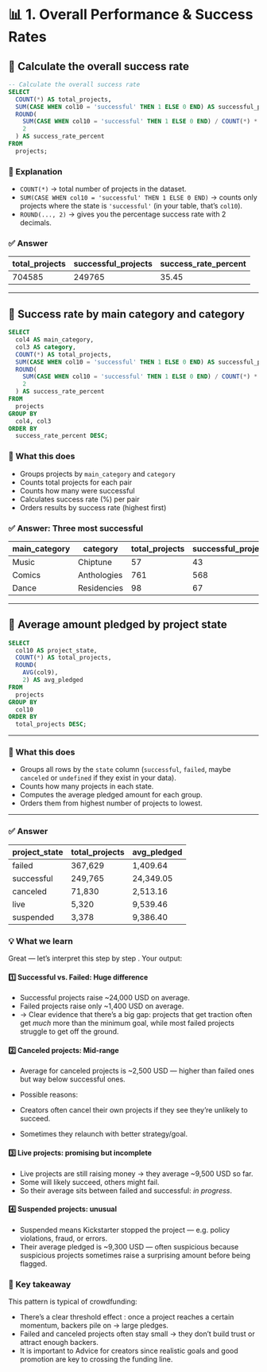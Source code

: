 # 📊 1. Overall Performance & Success Rates

## 🧿 Calculate the overall success rate

```sql
-- Calculate the overall success rate
SELECT
  COUNT(*) AS total_projects,
  SUM(CASE WHEN col10 = 'successful' THEN 1 ELSE 0 END) AS successful_projects,
  ROUND(
    SUM(CASE WHEN col10 = 'successful' THEN 1 ELSE 0 END) / COUNT(*) * 100, 
    2
  ) AS success_rate_percent
FROM
  projects;
```


### 📌  Explanation 

* `COUNT(*)` → total number of projects in the dataset.
* `SUM(CASE WHEN col10 = 'successful' THEN 1 ELSE 0 END)` → counts only projects where the  state  is `'successful'` (in your table, that’s `col10`).
* `ROUND(..., 2)` → gives you the percentage success rate with 2 decimals.


### ✅  Answer 

| total\_projects | successful\_projects | success\_rate\_percent |
| --------------- | -------------------- | ---------------------- |
| 704585          | 249765                | 35.45                  |



---

## 🧿   Success rate by main category and category 

```sql
SELECT
  col4 AS main_category,
  col3 AS category,
  COUNT(*) AS total_projects,
  SUM(CASE WHEN col10 = 'successful' THEN 1 ELSE 0 END) AS successful_projects,
  ROUND(
    SUM(CASE WHEN col10 = 'successful' THEN 1 ELSE 0 END) / COUNT(*) * 100, 
    2
  ) AS success_rate_percent
FROM
  projects
GROUP BY
  col4, col3
ORDER BY
  success_rate_percent DESC;
```


### 📌  What this does 

* Groups projects by `main_category` and `category`
* Counts total projects for each pair
* Counts how many were successful
* Calculates success rate (%) per pair
* Orders results by success rate (highest first)


### ✅  Answer: Three most successful 

| main\_category | category       | total\_projects | successful\_projects | success\_rate\_percent |
| -------------- | -------------- | --------------- | -------------------- | ---------------------- |
| Music          | Chiptune | 57            | 43                 | 75.44                  |
| Comics            | Anthologies    | 761            | 568                  | 74.64                  |
| Dance     | Residencies      | 98             | 67                  | 68.37                  |

---

## 🧿   Average amount pledged by project state 

```sql
SELECT
  col10 AS project_state,
  COUNT(*) AS total_projects,
  ROUND(
    AVG(col9),
    2) AS avg_pledged
FROM
  projects
GROUP BY
  col10
ORDER BY
  total_projects DESC;
```

---

### 📌  What this does 

* Groups all rows by the `state` column (`successful`, `failed`, maybe `canceled` or `undefined` if they exist in your data).
* Counts how many projects in each state.
* Computes the  average pledged amount  for each group.
* Orders them from highest number of projects to lowest.

---

### ✅  Answer 


| project\_state | total\_projects | avg\_pledged |
| -------------- | --------------- | ------------ |
| failed         | 367,629         | 1,409.64     |
| successful     | 249,765         | 24,349.05    |
| canceled       | 71,830          | 2,513.16     |
| live           | 5,320           | 9,539.46     |
| suspended      | 3,378           | 9,386.40     |


### 💡  What we learn 
Great — let’s interpret this  step by step .
Your output:

#### 1️⃣  Successful vs. Failed: Huge difference 

*  Successful projects  raise  \~24,000 USD  on average.
*  Failed projects  raise only  \~1,400 USD  on average.
* → Clear evidence that there’s a big gap: projects that get traction often get *much* more than the minimum goal, while most failed projects struggle to get off the ground.

#### 2️⃣  Canceled projects: Mid-range 

* Average for  canceled  projects is  \~2,500 USD  — higher than failed ones but way below successful ones.
*  Possible reasons: 

  * Creators often  cancel their own projects  if they see they’re unlikely to succeed.
  * Sometimes they relaunch with better strategy/goal.

#### 3️⃣  Live projects: promising but incomplete 

*  Live  projects are still raising money → they average  \~9,500 USD  so far.
* Some will likely succeed, others might fail.
* So their average sits between failed and successful: *in progress*.


#### 4️⃣  Suspended projects: unusual 

* Suspended means Kickstarter  stopped the project  — e.g. policy violations, fraud, or errors.
* Their average pledged is  \~9,300 USD  — often suspicious because suspicious projects sometimes raise a surprising amount before being flagged.

### 🔑  Key takeaway 

This pattern is typical of crowdfunding:

* There’s a clear  threshold effect : once a project reaches a certain momentum, backers pile on → large pledges.
*  Failed and canceled projects  often stay small → they don’t build trust or attract enough backers.
* It is important to  Advice for creators  since realistic goals and good promotion are key to crossing the funding line.


